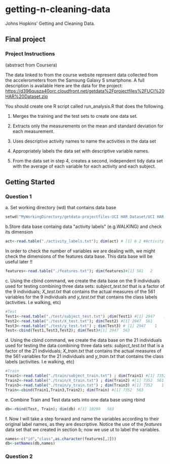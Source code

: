 # getting-n-cleaning-data
Johns Hopkins’ Getting and Cleaning Data. 
## Final project
### Project Instructions 
(abstract from Coursera)

The data linked to from the course website represent data collected from the accelerometers from the Samsung Galaxy S smartphone. A full description is available 
Here are the data for the project: 
https://d396qusza40orc.cloudfront.net/getdata%2Fprojectfiles%2FUCI%20HAR%20Dataset.zip

You should create one R script called run_analysis.R that does the following. 
1. Merges the training and the test sets to create one data set.

2.  Extracts only the measurements on the mean and standard deviation for each measurement. 

3. Uses descriptive activity names to name the activities in the data set

4. Appropriately labels the data set with descriptive variable names.

5. From the data set in step 4, creates a second, independent tidy data set with the average of each variable for each activity and each subject.

## Getting Started

### Question 1
a. Set working directory (wd) that contains data base
```c++
setwd("MyWorkingDirectory/getdata-projectfiles-UCI HAR Dataset/UCI HAR Dataset") #Notice last part of the wd
```
b.Store data base containg data "activity labels" (e.g.WALKING) and check its dimension
```r
act<-read.table("./activity_labels.txt"); dim(act) # [1] 6 2 #Activity labels
```
In order to check the number of variables we are dealing with, we might check the dimensions of the features data base. This data base will be useful later !!
```r
features<-read.table("./features.txt"); dim(features)#[1] 561   2
```


c. Using the cbind command, we create the data base on the 9 individuals used for testing combining three data sets: *subject_test.txt* that is a factor of the 9 individuals; *X_test.txt* that contains the actual measures of the 561 variables for the 9 individuals and *y_test.txt* that contains the class labels (activities. I.e walking, etc) 
```r
#Test
Test1<-read.table("./test/subject_test.txt") ;dim(Test1) #[1] 2947    1
Test2<-read.table("./test/X_test.txt"); dim(Test2) #[1] 2947  561
Test3<-read.table("./test/y_test.txt") ; dim(Test3) # [1] 2947    1 
Test<-cbind(Test1,Test3,Test2); dim(Test)#[1] 2947  563
```

d. Using the cbind command, we create the data base on the 21 individuals used for testing the data combining three data sets: *subject_test.txt* that is a factor of the 21 individuals; *X_train.txt* that contains the actual measures of the 561 variables for the 21 individuals and *y_train.txt* that contains the class labels (activities. I.e walking, etc) 

```r
#Train
Train1<-read.table("./train/subject_train.txt") ; dim(Train1) #[1] 7352    
Train2<-read.table("./train/X_train.txt") ; dim(Train2) #[1] 7352  561
Train3<-read.table("./train/y_train.txt") ; dim(Train3) #[1] 7352    1 
Train<-cbind(Train1,Train3,Train2); dim(Train) #[1] 7352  563
```

e. Combine Train and Test data sets into one data base using rbind
```r
db<-rbind(Test, Train); dim(db) #[1] 10299   563
```
f. Now I will take a step forward and name the variables according to their original label names, as they are descriptive. Notice the use of the *features* data set that we created in section b; now we use ut to label the variables. 
```r
names<-c("id","class",as.character(features[,2]))
db<-setNames(db,names)
```

### Question 2

